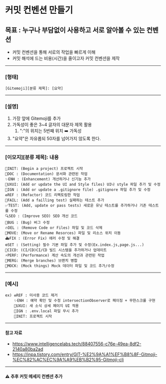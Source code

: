 # 커밋 컨벤션 만들기

## 목표 : 누구나 부담없이 사용하고 서로 알아볼 수 있는 컨벤션
- 커밋 컨벤션을 통해 서로의 작업을 빠르게 이해
- 커밋 해석에 드는 비용(시간)을 줄이고자 커밋 컨벤션을 제작

---

### [형태]
```
[Gitemoji][분류 제목]: [요약]
```

---

### [설명]
1. 가장 앞에 Gitemoji를 추가
1. 가독성이 좋은 3~4 글자의 대문자 제목 활용
    1. ":"의 위치는 5번째 위치 ➡️ 가독성
1. "요약"은 자유롭되 50자를 넘어가지 않도록 한다.

---

### [이모지][분류 제목]: 내용
```
🎉INIT: (Begin a project) 프로젝트 시작
📝DOC : (Documentation) 문서화 관련된 작업
✨ENH : (Enhancement) 개선하거나 신기능 추가
💄UXUI: (Add or update the UI and Style files) UI나 style 파일 추가 및 수정
🙈IGN : (Add or update a .gitignore file) .gitignore 파일 추가 및 수정
♻️REF : (Refactor) 코드 리팩토링한 작업
🧪FAIL: (Add a failling test) 실패하는 테스트 추가
✅TEST: (Add, update or pass tests) 새로운 유닛 테스트를 추가하거나 기존 테스트를 수정
🔍SEO : (Improve SEO) SEO 개선 코드
🐛BUG : (Bug) 버그 수정
🔥DEL : (Remove Code or Files) 파일 및 코드 삭제
🚚MOVE: (Move or Rename Resorces) 파일 및 리소스 위치 이동
🚑FIX : (Error Fix) 에러 수정 및 해결
⚙️SET : (Setting) 필수 기본 파일 추가 및 수정(Ex.index.js,page.js...)
👷CICD: (CI/CD)CI/CD 빌드 시스템을 추가하거나 업데이트
⚡️PERF: (Performance) 계산 속도의 개선과 관련된 작업
🔀MERG: (Merge branches) 브랜치 병합
🤡MOCK: (Mock things) Mock 데이터 파일 및 코드 추가/수정
```

---

### [예시]

```
ex) ♻️REF : 미사용 코드 제거
    ✨ENH : 예약 확인 및 수정 intersectionObserver로 페이징 + 무한스크롤 구현
    💄UXUI: 새 소식 상세 페이지 UI 적용
    🙈IGN : .env.local 파일 무시 추가
    🎉INIT: 프로젝트 시작
```

---

#### 참고 자료
- https://www.intelligencelabs.tech/88407556-c76e-49ea-8df2-2140a80ba2ad
- https://inpa.tistory.com/entry/GIT-%E2%9A%A1%EF%B8%8F-Gitmoji-%EC%82%AC%EC%9A%A9%EB%B2%95-Gitmoji-cli

---

#### ⚠️ 추후 커밋 메세지 컨벤션 추가
<!--
- https://velog.io/@shin6403/Git-git-%EC%BB%A4%EB%B0%8B-%EC%BB%A8%EB%B2%A4%EC%85%98-%EC%84%A4%EC%A0%95%ED%95%98%EA%B8%B0
- https://overcome-the-limits.tistory.com/entry/%ED%98%91%EC%97%85-%ED%98%91%EC%97%85%EC%9D%84-%EC%9C%84%ED%95%9C-%EA%B8%B0%EB%B3%B8%EC%A0%81%EC%9D%B8-git-%EC%BB%A4%EB%B0%8B%EC%BB%A8%EB%B2%A4%EC%85%98-%EC%84%A4%EC%A0%95%ED%95%98%EA%B8%B0#%EB%A9%94%EC%8B%9C%EC%A7%80-%EA%B5%AC%EC%A1%B0
- https://doublesprogramming.tistory.com/256
  -->
